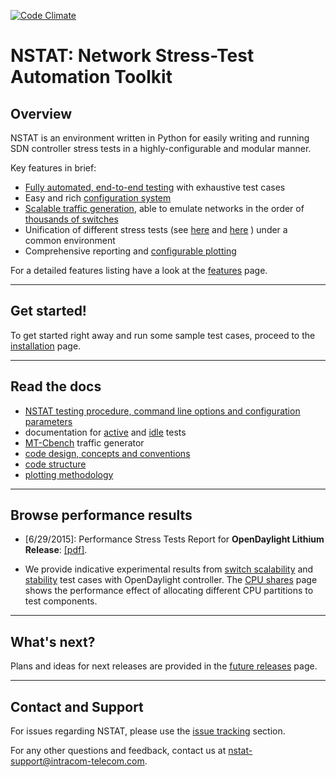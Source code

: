 [![Code Climate](https://codeclimate.com/github/intracom-telecom-sdn/nstat/badges/gpa.svg)](https://codeclimate.com/github/intracom-telecom-sdn/nstat)

# NSTAT: Network Stress-Test Automation Toolkit

## Overview 

NSTAT is an environment written in Python for easily writing and running 
SDN controller stress tests in a highly-configurable and modular manner. 

Key features in brief:
- [Fully automated, end-to-end testing](https://github.com/intracom-telecom-sdn/nstat/wiki/NSTAT#work-flow) with exhaustive test cases
- Easy and rich [configuration system](https://github.com/intracom-telecom-sdn/nstat/wiki/NSTAT#configuration-keys)
- [Scalable traffic generation](https://github.com/intracom-telecom-sdn/nstat/wiki/MT-Cbench), 
  able to emulate networks in the order of [thousands of switches](https://github.com/intracom-telecom-sdn/nstat/wiki/ODL-scalability-results)
- Unification of different stress tests (see [here](https://github.com/intracom-telecom-sdn/nstat/wiki/SB-Active-Test)
  and [here](https://github.com/intracom-telecom-sdn/nstat/wiki/SB-Idle-Test) ) under a common environment
- Comprehensive reporting and [configurable plotting](https://github.com/intracom-telecom-sdn/nstat/wiki/Plotting)

For a detailed features listing have a look at the [features](https://github.com/intracom-telecom-sdn/nstat/wiki/Features) page. 

-----------------------------------------------------------

## Get started! 

To get started right away and run some sample test cases, proceed to the 
[installation](https://github.com/intracom-telecom-sdn/nstat/wiki/Installation) page. 

-----------------------------------------------------------

## Read the docs

- [NSTAT testing procedure, command line options and configuration parameters](https://github.com/intracom-telecom-sdn/nstat/wiki/NSTAT)
- documentation for [active]( https://github.com/intracom-telecom-sdn/nstat/wiki/SB-Active-Test) 
  and [idle](https://github.com/intracom-telecom-sdn/nstat/wiki/SB-Idle-Test) tests
- [MT-Cbench](https://github.com/intracom-telecom-sdn/nstat/wiki/MT-Cbench) traffic generator
- [code design, concepts and conventions](https://github.com/intracom-telecom-sdn/nstat/wiki/Code-design)
- [code structure](https://github.com/intracom-telecom-sdn/nstat/wiki/Code-design#code-structure)
- [plotting methodology](https://github.com/intracom-telecom-sdn/nstat/wiki/Plotting)

-----------------------------------------------------------

## Browse performance results 

- [6/29/2015]: Performance Stress Tests Report for **OpenDaylight Lithium Release**: [[pdf]](https://raw.githubusercontent.com/wiki/intracom-telecom-sdn/nstat/files/ODL_performance_report_v1.0.pdf). 

- We provide indicative experimental results from [switch  scalability](https://github.com/intracom-telecom-sdn/nstat/wiki/ODL-scalability-results) 
and [stability](https://github.com/intracom-telecom-sdn/nstat/wiki/ODL-stability-results) 
test cases with OpenDaylight controller. The [CPU shares](https://github.com/intracom-telecom-sdn/nstat/wiki/Cpu-shares) page 
shows the performance effect of allocating different CPU partitions 
to test components. 

-----------------------------------------------------------

## What's next?

Plans and ideas for next releases are provided in the [future releases](https://github.com/intracom-telecom-sdn/nstat/wiki/Future-releases) page.

-----------------------------------------------------------

## Contact and Support 

For issues regarding NSTAT, please use the [issue tracking](https://github.com/intracom-telecom-sdn/nstat/issues) section. 

For any other questions and feedback, contact us at [nstat-support@intracom-telecom.com](mailto:nstat-support@intracom-telecom.com).
